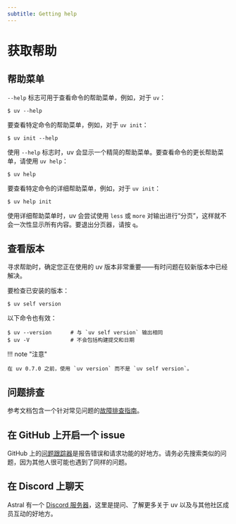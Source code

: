 ```yaml
---
subtitle: Getting help
---
```


# 获取帮助

## 帮助菜单

`--help` 标志可用于查看命令的帮助菜单，例如，对于 `uv`：

```console
$ uv --help
```

要查看特定命令的帮助菜单，例如，对于 `uv init`：

```console
$ uv init --help
```

使用 `--help` 标志时，uv 会显示一个精简的帮助菜单。要查看命令的更长帮助菜单，请使用 `uv help`：

```console
$ uv help
```

要查看特定命令的详细帮助菜单，例如，对于 `uv init`：

```console
$ uv help init
```

使用详细帮助菜单时，uv 会尝试使用 `less` 或 `more` 对输出进行“分页”，这样就不会一次性显示所有内容。要退出分页器，请按 `q`。

## 查看版本

寻求帮助时，确定您正在使用的 uv 版本非常重要——有时问题在较新版本中已经解决。

要检查已安装的版本：

```console
$ uv self version
```

以下命令也有效：

```console
$ uv --version      # 与 `uv self version` 输出相同
$ uv -V             # 不会包括构建提交和日期
```

!!! note "注意"

    在 uv 0.7.0 之前，使用 `uv version` 而不是 `uv self version`。

## 问题排查

参考文档包含一个针对常见问题的[故障排查指南](../reference/troubleshooting/index.md)。

## 在 GitHub 上开启一个 issue

GitHub 上的[问题跟踪器](https://github.com/astral-sh/uv/issues)是报告错误和请求功能的好地方。请务必先搜索类似的问题，因为其他人很可能也遇到了同样的问题。

## 在 Discord 上聊天

Astral 有一个 [Discord 服务器](https://discord.com/invite/astral-sh)，这里是提问、了解更多关于 uv 以及与其他社区成员互动的好地方。
